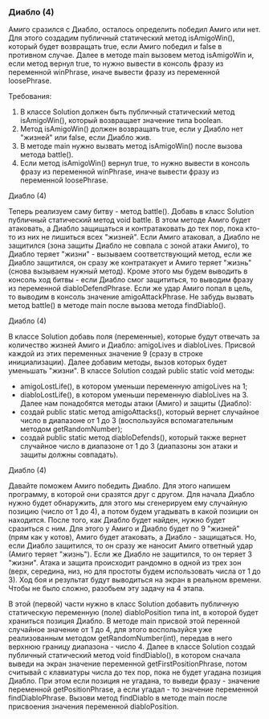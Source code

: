 
### Диабло (4)

Амиго сразился с Диабло, осталось определить победил Амиго или нет. Для этого создадим публичный статический метод
isAmigoWin(), который будет возвращать true, если Амиго победил и false в противном случае. Далее в методе main
вызовем метод isAmigoWin и, если метод вернул true, то нужно вывести в консоль фразу из переменной winPhrase, иначе
вывести фразу из переменной loosePhrase.


Требования:
1.	В классе Solution должен быть публичный статический метод isAmigoWin(), который возвращает значение типа boolean.
2.	Метод isAmigoWin() должен возвращать true, если у Диабло нет &quot;жизней&quot; или false, если Диабло жив.
3.	В методе main нужно вызвать метод isAmigoWin() после вызова метода battle().
4.	Если метод isAmigoWin() вернул true, то нужно вывести в консоль фразу из переменной winPhrase, иначе вывести фразу из переменной loosePhrase.


Диабло (4)

Теперь реализуем саму битву - метод battle(). Добавь в класс Solution публичный статический метод void battle. В этом методе
Амиго будет атаковать, а Диабло защищаться и контратаковать до тех пор, пока кто-то из них не лишиться всех &quot;жизней&quot;.
Если Амиго атаковал, а Диабло не защитился (зона защиты Диабло не совпала с зоной атаки Амиго), то Диабло теряет &quot;жизни&quot; -
вызываем соответствующий метод, если же Диабло защитился, он сразу же контратакует и Амиго теряет &quot;жизнь&quot; (снова вызываем нужный метод).
Кроме этого мы будем выводить в консоль ход битвы - если Диабло смог защититься, то выводим фразу из переменной diabloDefendPhrase.
Если же удар Амиго попал в цель, то выводим в консоль значение amigoAttackPhrase. Не забудь вызвать метод battle()
в методе main после вызова метода findDiablo().



Диабло (4)

В классе Solution добавь поля (переменные), которые будут отвечать за количество жизней Амиго и Диабло: amigoLives и diabloLives.
Присвой каждой из этих переменных значение 9 (сразу в строке инициализации). Далее добавим методы, вызов которых будет уменьшать &quot;жизни&quot;.
В классе Solution создай public static void методы:
- amigoLostLife(), в котором уменьши переменную amigoLives на 1;
- diabloLostLife(), в котором уменьши переменную diabloLives на 3.
Далее нам понадобятся методы атаки (Амиго) и защиты (Диабло):
- создай public static метод amigoAttacks(), который вернет случайное число в диапазоне от 1 до 3 (воспользуйся вспомагательным методом getRandomNumber);
- создай public static метод diabloDefends(), который также вернет случайное число в диапазоне от 1 до 3 (диапазоны зон атаки и защиты должны совпадать).



Диабло (4)

Давайте поможем Амиго победить Диабло. Для этого напишем программу, в которой они сразятся друг с другом.
Для начала Диабло нужно будет обнаружить, для этого мы сгенерируем ему случайную позицию (число от 1 до 4),
а потом будем угадывать в какой позиции он находится. После того, как Диабло будет найден, нужно будет сразиться
с ним. Для этого у Амиго и Диабло будет по 9 &quot;жизней&quot; (прям как у котов), Амиго будет атаковать, а Диабло - защищаться.
Но, если Диабло защитился, то он сразу же наносит Амиго ответный удар (Амиго теряет &quot;жизнь&quot;). Если же Диабло не защитился,
то он теряет 3 &quot;жизни&quot;. Атака и защита происходит рандомно в одной из трех зон (верх, середина, низ,
но для простоты будем использовать числа от 1 до 3). Ход боя и результат будут выводиться на экран в реальном времени.
Чтобы не было сложно, разобьем эту задачу на 4 этапа.

В этой (первой) части нужно в класс Solution добавить публичную статическую переменную (поле) diabloPosition типа int,
в которой будет храниться позиция Диабло. В методе main присвой этой перенной случайное значение от 1 до 4,
для этого воспользуйся уже реализованным методом getRandomNumber(int), передав в него верхнюю границу диапазона - число 4.
Далее в классе Solution создай публичный статический метод void findDiablo(), в котором сначала выведи на экран
значение переменной getFirstPositionPhrase, потом считывай с клавиатуры числа до тех пор, пока не будет угадана
позиция Диабло. При этом если позиция не угадана, то выведи фразу - значение переменной getPositionPhrase, а если угадал - то
значение переменной findDiabloPhrase. Вызови метод findDiablo в методе main после присвоения значения переменной diabloPosition.



